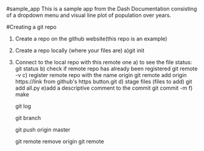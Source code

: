 #sample_app
This is a sample app from the Dash Documentation consisting of a dropdown menu and visual line plot of population over years.


#Creating a git repo
1) Create a repo on the github website(this repo is an example)
2) Create a repo locally (where your files are)
   a)git init
4) Connect to the local repo with this remote one
   a) to see the file status:
      git status
   b) check if remote repo has already been registered
      git remote -v
   c) register remote repo with the name origin
      git remote add origin https://link from github's https button.git
   d) stage files (files to add)
      git add all.py
   e)add a descriptive comment to the commit
      git commit -m
   f) make

   git log

   git branch

   git push origin master

   git remote remove origin
   git remote 
